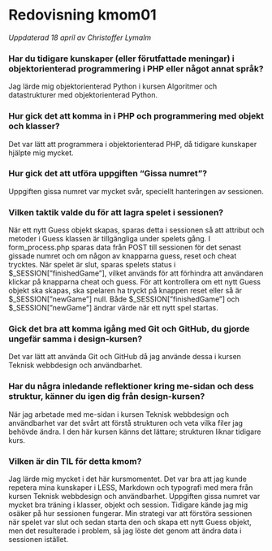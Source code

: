 ---
---
Redovisning kmom01
=========================

*Uppdaterad 18 april av Christoffer Lymalm*

### Har du tidigare kunskaper (eller förutfattade meningar) i objektorienterad programmering i PHP eller något annat språk?

Jag lärde mig objektorienterad Python i kursen Algoritmer och datastrukturer med objektorienterad Python.

### Hur gick det att komma in i PHP och programmering med objekt och klasser?

Det var lätt att programmera i objektorienterad PHP, då tidigare kunskaper hjälpte mig mycket.

### Hur gick det att utföra uppgiften “Gissa numret”?

Uppgiften gissa numret var mycket svår, speciellt hanteringen av sessionen.

### Vilken taktik valde du för att lagra spelet i sessionen?

När ett nytt Guess objekt skapas, sparas detta i sessionen så att attribut och metoder i Guess klassen är tillgängliga under spelets gång. I form_process.php sparas data från POST till sessionen för det senast gissade numret och om någon av knapparna guess, reset och cheat trycktes. När spelet är slut, sparas spelets status i $_SESSION[”finishedGame”], vilket används för att förhindra att användaren klickar på knapparna cheat och guess. För att kontrollera om ett nytt Guess objekt ska skapas, ska spelaren ha tryckt på knappen reset eller så är $_SESSION[”newGame”] null. Både $_SESSION[”finishedGame”] och $_SESSION[”newGame”] ändrar värde när ett nytt spel startas.

### Gick det bra att komma igång med Git och GitHub, du gjorde ungefär samma i design-kursen?

Det var lätt att använda Git och GitHub då jag använde dessa i kursen Teknisk webbdesign och användbarhet.

### Har du några inledande reflektioner kring me-sidan och dess struktur, känner du igen dig från design-kursen?

När jag arbetade med me-sidan i kursen Teknisk webbdesign och användbarhet var det svårt att förstå strukturen och veta vilka filer jag behövde ändra. I den här kursen känns det lättare; strukturen liknar tidigare kurs.

### Vilken är din TIL för detta kmom?

Jag lärde mig mycket i det här kursmomentet. Det var bra att jag kunde repetera mina kunskaper i LESS, Markdown och typografi med mera från kursen Teknisk webbdesign och användbarhet. Uppgiften gissa numret var mycket bra träning i klasser, objekt och session. Tidigare kände jag mig osäker på hur sessionen fungerar. Min strategi var att förstöra sessionen när spelet var slut och sedan starta den och skapa ett nytt Guess objekt, men det resulterade i problem, så jag löste det genom att ändra data i sessionen istället.